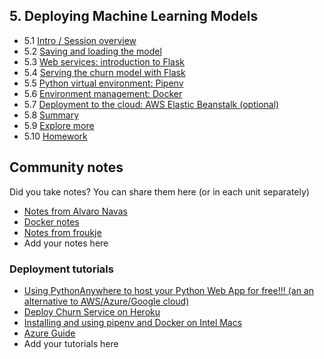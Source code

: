## 5. Deploying Machine Learning Models

- 5.1 [Intro / Session overview](01-intro.md)
- 5.2 [Saving and loading the model](02-pickle.md)
- 5.3 [Web services: introduction to Flask](03-flask-intro.md)
- 5.4 [Serving the churn model with Flask](04-flask-deployment.md)
- 5.5 [Python virtual environment: Pipenv](05-pipenv.md)
- 5.6 [Environment management: Docker](06-docker.md)
- 5.7 [Deployment to the cloud: AWS Elastic Beanstalk (optional)](07-aws-eb.md)
- 5.8 [Summary](08-summary.md)
- 5.9 [Explore more](09-explore-more.md)
- 5.10 [Homework](homework.md)


## Community notes

Did you take notes? You can share them here (or in each unit separately)

* [Notes from Alvaro Navas](https://github.com/ziritrion/ml-zoomcamp/blob/main/notes/05a_deployment.md)
* [Docker notes](https://github.com/ayoub-berdeddouch/mlbookcamp-homeworks/blob/main/Deployment/README.md)
* [Notes from froukje](https://github.com/froukje/ml-zoomcamp/blob/main/week5/lecture/Lecture_5_deploying_ml_models.ipynb)
* Add your notes here

### Deployment tutorials

* [Using PythonAnywhere to host your Python Web App for free!!! (an an alternative to AWS/Azure/Google cloud)](https://github.com/nindate/ml-zoomcamp-exercises/blob/main/how-to-use-pythonanywhere.md)
* [Deploy Churn Service on Heroku](https://github.com/razekmaiden/churn_service_heroku.git)
* [Installing and using pipenv and Docker on Intel Macs](https://github.com/ziritrion/ml-zoomcamp/blob/main/notes/05_02_virtenvs.md)
* [Azure Guide](https://github.com/yusyel/azure#1-creating-azure-account)
* Add your tutorials here

